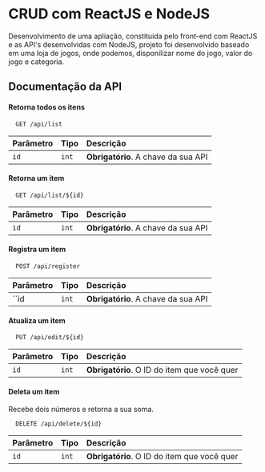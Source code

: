 
# CRUD com ReactJS e NodeJS

Desenvolvimento de uma apliação, constituida pelo front-end com ReactJS e as API's desenvolvidas com NodeJS, projeto foi desenvolvido baseado em uma loja de jogos, onde podemos, disponilizar nome do jogo, valor do jogo e categoria.


## Documentação da API

#### Retorna todos os itens

```http
  GET /api/list
```

| Parâmetro   | Tipo       | Descrição                           |
| :---------- | :--------- | :---------------------------------- |
| `id` | `int` | **Obrigatório**. A chave da sua API |

#### Retorna um item

```http
  GET /api/list/${id}
```

| Parâmetro   | Tipo       | Descrição                           |
| :---------- | :--------- | :---------------------------------- |
| `id` | `int` | **Obrigatório**. A chave da sua API |

#### Registra um item

```http
  POST /api/register
```

| Parâmetro   | Tipo       | Descrição                           |
| :---------- | :--------- | :---------------------------------- |
| ``id` ` | `int` | **Obrigatório**. A chave da sua API |

#### Atualiza um item

```http
  PUT /api/edit/${id}
```

| Parâmetro   | Tipo       | Descrição                                   |
| :---------- | :--------- | :------------------------------------------ |
| `id`      | `int` | **Obrigatório**. O ID do item que você quer |

#### Deleta um item

Recebe dois números e retorna a sua soma.

```http
  DELETE /api/delete/${id}
```

| Parâmetro   | Tipo       | Descrição                                   |
| :---------- | :--------- | :------------------------------------------ |
| `id`      | `int` | **Obrigatório**. O ID do item que você quer |




